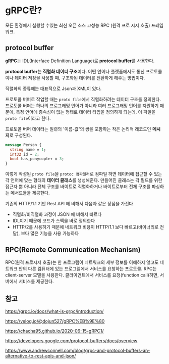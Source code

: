 # gRPC란?

모든 환경에서 실행할 수있는 최신 오픈 소스 고성능 RPC (원격 프로 시저 호출) 프레임 워크.



## protocol buffer

**gRPC**는 IDL(Interface Definition Language)로 **protocol buffer**를 사용한다.

**protocol buffer**는 **직렬화 데이터 구조**이다. 어떤 언어나 플랫폼에서도 통신 프로토콜이나 데이터 저장을 사용할 때, 구조화된 데이터를 전환하게 해주는 방법이다.

직렬화의 종류에는 대표적으로 Json과 XML이 있다.

프로토콜 버퍼로 작업할 때는 `proto file`에서 직렬화하려는 데이터 구조를 정의한다.
프로토콜 버퍼는 하나의 프로그래밍 언어가 아니라 여러 프로그래밍 언어를 지원하기 때문에, 특정 언어에 종속성이 없는 형태로 데이터 타입을 정의하게 되는데, 이 파일을 `proto file`이라고 한다.

프로토콜 버퍼 데이터는 일련의 '이름-값'의 쌍을 포함하는 작은 논리적 레코드인 **메시지**로 구성된다.

```proto
message Person {
  string name = 1;
  int32 id = 2;
  bool has_ponycopter = 3;
}
```

이렇게 작성된 `proto file`을 `protoc 컴파일러`로 컴파일 하면 데이터에 접근할 수 있는 각 언어에 맞는 형태의 **데이터 클래스**를 생성해준다. 만들어진 클래스는 각 필드를 위한 접근자 뿐 아니라 전체 구조를 바이트로 직렬화하거나 바이트로부터 전체 구조를 파싱하는 메서드들을 제공한다.

기존의 HTTP/1.1 기반 Rest API 에 비해서 다음과 같은 장점을 가진다

- 직렬화/비직렬화 과정이 JSON 에 비해서 빠르다
- IDL이기 때문에 코드가 스팩을 바로 정의한다
- HTTP/2를 사용하기 때문에 네트워크 비용이 HTTP/1.1 보다 빠르고(바이너리로 전달), 보다 많은 기능을 사용 가능하다



## RPC(Remote Communication Mechanism)

RPC(원격 프로시저 호출)는 한 프로그램이 네트워크의 세부 정보를 이해하지 않고도 네트워크 안의 다른 컴퓨터에 있는 프로그램에서 서비스를 요청하는 프로토콜. RPC는 client-server 모델을 사용한다. 클라이언트에서 서비스를 요청(function call)하면, 서버에서 서비스를 제공한다.



## 참고

https://grpc.io/docs/what-is-grpc/introduction/

https://velog.io/@dojun527/gRPC%EB%9E%80

https://chacha95.github.io/2020-06-15-gRPC1/

https://developers.google.com/protocol-buffers/docs/overview

https://www.andrewconnell.com/blog/grpc-and-protocol-buffers-an-alternative-to-rest-apis-and-json/

